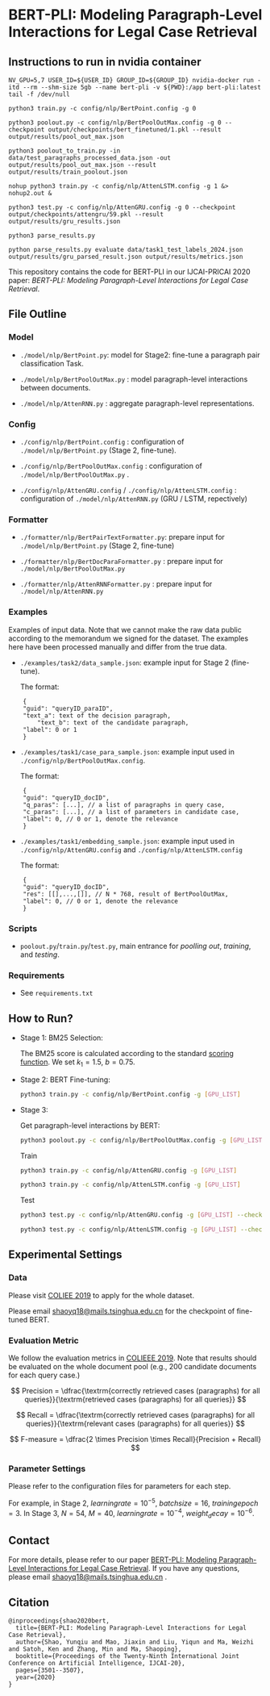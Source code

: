 # BERT-PLI: Modeling Paragraph-Level Interactions for Legal Case Retrieval


## Instructions to run in nvidia container

`NV_GPU=5,7 USER_ID=${USER_ID} GROUP_ID=${GROUP_ID} nvidia-docker run -itd --rm --shm-size 5gb --name bert-pli -v ${PWD}:/app bert-pli:latest tail -f /dev/null`

`python3 train.py -c config/nlp/BertPoint.config -g 0`

`python3 poolout.py -c config/nlp/BertPoolOutMax.config -g 0 --checkpoint output/checkpoints/bert_finetuned/1.pkl --result output/results/pool_out_max.json`

`python3 poolout_to_train.py -in data/test_paragraphs_processed_data.json -out output/results/pool_out_max.json --result output/results/train_poolout.json`

`nohup python3 train.py -c config/nlp/AttenLSTM.config -g 1 &> nohup2.out &`

`python3 test.py -c config/nlp/AttenGRU.config -g 0 --checkpoint output/checkpoints/attengru/59.pkl --result output/results/gru_results.json`


`python3 parse_results.py`

`python parse_results.py evaluate data/task1_test_labels_2024.json output/results/gru_parsed_result.json output/results/metrics.json`

This repository contains the code for BERT-PLI in our IJCAI-PRICAI 2020 paper: *BERT-PLI: Modeling Paragraph-Level Interactions for Legal Case Retrieval*. 

## File Outline

### Model

- ``./model/nlp/BertPoint.py``: model for Stage2: fine-tune a paragraph pair classification Task. 

- ``./model/nlp/BertPoolOutMax.py`` : model paragraph-level interactions between documents.

- ``./model/nlp/AttenRNN.py`` : aggregate paragraph-level representations. 

### Config

- ``./config/nlp/BertPoint.config`` : configuration of ``./model/nlp/BertPoint.py`` (Stage 2, fine-tune). 

- ``./config/nlp/BertPoolOutMax.config`` : configuration of ``./model/nlp/BertPoolOutMax.py`` .

- ``./config/nlp/AttenGRU.config`` / ``./config/nlp/AttenLSTM.config`` : configuration of ``./model/nlp/AttenRNN.py`` (GRU / LSTM, repectively)


### Formatter

- ``./formatter/nlp/BertPairTextFormatter.py``: prepare input for ``./model/nlp/BertPoint.py`` (Stage 2, fine-tune)

- ``./formatter/nlp/BertDocParaFormatter.py`` : prepare input for ``./model/nlp/BertPoolOutMax.py``

- ``./formatter/nlp/AttenRNNFormatter.py`` : prepare input for ``./model/nlp/AttenRNN.py`` 


### Examples

Examples of input data. Note that we cannot make the raw data public according to the memorandum we signed for the dataset. The examples here have been processed manually and differ from the true data.

- ``./examples/task2/data_sample.json``: example input for Stage 2 (fine-tune).

    The format:

```
    {
	"guid": "queryID_paraID",
	"text_a": text of the decision paragraph,
        "text_b": text of the candidate paragraph,
	"label": 0 or 1 
    }
```

- ``./examples/task1/case_para_sample.json``: example input used in ``./config/nlp/BertPoolOutMax.config``. 

    The format:

```
    {
	"guid": "queryID_docID",
	"q_paras": [...], // a list of paragraphs in query case,
	"c_paras": [...], // a list of parameters in candidate case,
	"label": 0, // 0 or 1, denote the relevance
    }
```

- ``./examples/task1/embedding_sample.json``: example input used in ``./config/nlp/AttenGRU.config`` and ``./config/nlp/AttenLSTM.config``

    The format:

```
    {
	"guid": "queryID_docID",
	"res": [[],...,[]], // N * 768, result of BertPoolOutMax,
	"label": 0, // 0 or 1, denote the relevance
    }
```

### Scripts

- ``poolout.py``/``train.py``/``test.py``, main entrance for *poolling out*, *training*, and *testing*.

### Requirements

- See ``requirements.txt``

## How to Run?

- Stage 1: BM25 Selection:

    The BM25 score is calculated according to the standard [scoring function](https://en.wikipedia.org/wiki/Okapi_BM25). We set $k_1=1.5$, $b=0.75$. 

- Stage 2: BERT Fine-tuning:

    ```bash
    python3 train.py -c config/nlp/BertPoint.config -g [GPU_LIST]
    ```

- Stage 3: 

    Get paragraph-level interactions by BERT: 

    ```bash
    python3 poolout.py -c config/nlp/BertPoolOutMax.config -g [GPU_LIST] --checkpoint [path of Bert checkpoint] --result [path to save results] 
    ```
    Train

    ```bash
    python3 train.py -c config/nlp/AttenGRU.config -g [GPU_LIST] 

    python3 train.py -c config/nlp/AttenLSTM.config -g [GPU_LIST]
    ```

    Test

    ```bash
    python3 test.py -c config/nlp/AttenGRU.config -g [GPU_LIST] --checkpoint [path of model checkpoint] --result [path to save results] 

    python3 test.py -c config/nlp/AttenLSTM.config -g [GPU_LIST] --checkpoint [path of Bert checkpoint] --result [path to save results] 
    ```


## Experimental Settings

### Data

Please visit [COLIEE 2019](https://sites.ualberta.ca/~rabelo/COLIEE2019/) to apply for the whole dataset. 

Please email shaoyq18@mails.tsinghua.edu.cn for the checkpoint of fine-tuned BERT. 

### Evaluation Metric

We follow the evaluation metrics in [COLIEEE 2019](https://sites.ualberta.ca/~rabelo/COLIEE2019/). Note that results should be evaluated on the whole document pool (e.g., 200 candidate documents for each query case.)

$$ Precision = \dfrac{\textrm{correctly retrieved cases (paragraphs) for all queries}}{\textrm{retrieved cases (paragraphs) for all queries}} $$

$$ Recall = \dfrac{\textrm{correctly retrieved cases (paragraphs) for all queries}}{\textrm{relevant cases (paragraphs) for all queries}} $$ 

$$ F-measure = \dfrac{2 \times Precision \times Recall}{Precision + Recall} $$

### Parameter Settings

Please refer to the configuration files for parameters for each step. 

For example, in Stage 2, $learning rate = 10^{-5}$, $batch size = 16$, $training epoch = 3$. In Stage 3, $N=54$, $M=40$, $learning rate=10^{-4}$, $weight_decay=10^{-6}$.


## Contact
For more details, please refer to our paper [BERT-PLI: Modeling Paragraph-Level Interactions for Legal Case Retrieval](https://www.ijcai.org/Proceedings/2020/0484.pdf). 
If you have any questions, please email shaoyq18@mails.tsinghua.edu.cn . 


## Citation
```
@inproceedings{shao2020bert,
  title={BERT-PLI: Modeling Paragraph-Level Interactions for Legal Case Retrieval},
  author={Shao, Yunqiu and Mao, Jiaxin and Liu, Yiqun and Ma, Weizhi and Satoh, Ken and Zhang, Min and Ma, Shaoping},
  booktitle={Proceedings of the Twenty-Ninth International Joint Conference on Artificial Intelligence, IJCAI-20},
  pages={3501--3507},
  year={2020}
}
```
